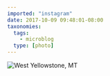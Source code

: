 ```yaml
---
imported: "instagram"
date: 2017-10-09 09:48:01-08:00
taxonomies:
  tags:
    - microblog
  type: [photo]
---
```

![West Yellowstone, MT](/media/images/photos/2017/10/05bc875c4deea04180644da60dba82eb.jpg)

